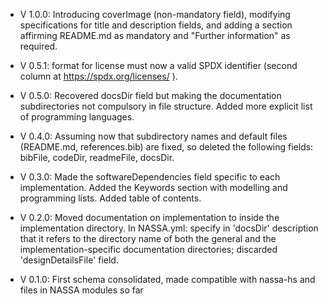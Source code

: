 - V 1.0.0: Introducing coverImage (non-mandatory field), modifying specifications for title and description fields, and adding a section affirming README.md as mandatory and "Further information" as required.

- V 0.5.1: format for license must now a valid SPDX identifier (second column at https://spdx.org/licenses/ ).

- V 0.5.0: Recovered docsDir field but making the documentation subdirectories not compulsory in file structure. Added more explicit list of programming languages.

- V 0.4.0: Assuming now that subdirectory names and default files (README.md, references.bib) are fixed, so deleted the following fields: bibFile, codeDir, readmeFile, docsDir.

- V 0.3.0: Made the softwareDependencies field specific to each implementation. Added the Keywords section with modelling and programming lists. Added table of contents.

- V 0.2.0: Moved documentation on implementation to inside the implementation directory. In NASSA.yml: specify in 'docsDir' description that it refers to the directory name of both the general and the implementation-specific documentation directories; discarded 'designDetailsFile' field.

- V 0.1.0: First schema consolidated, made compatible with nassa-hs and files in NASSA modules so far

